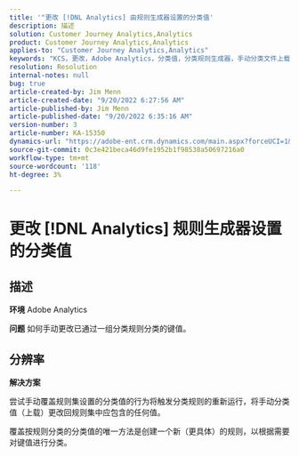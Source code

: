 ```yaml
---
title: '"更改 [!DNL Analytics] 由规则生成器设置的分类值'
description: 描述
solution: Customer Journey Analytics,Analytics
product: Customer Journey Analytics,Analytics
applies-to: "Customer Journey Analytics,Analytics"
keywords: "KCS，更改，Adobe Analytics，分类值，分类规则生成器，手动分类文件上载"
resolution: Resolution
internal-notes: null
bug: true
article-created-by: Jim Menn
article-created-date: "9/20/2022 6:27:56 AM"
article-published-by: Jim Menn
article-published-date: "9/20/2022 6:35:16 AM"
version-number: 3
article-number: KA-15350
dynamics-url: "https://adobe-ent.crm.dynamics.com/main.aspx?forceUCI=1&pagetype=entityrecord&etn=knowledgearticle&id=9752335a-ad38-ed11-9db1-0022480866ad"
source-git-commit: 0c3e421beca46d9fe1952b1f98538a50697216a0
workflow-type: tm+mt
source-wordcount: '118'
ht-degree: 3%

---
```


# 更改 [!DNL Analytics] 规则生成器设置的分类值

## 描述


<b>环境</b>
Adobe Analytics

<b>问题</b>
如何手动更改已通过一组分类规则分类的键值。


## 分辨率


<b>解决方案</b>

尝试手动覆盖规则集设置的分类值的行为将触发分类规则的重新运行，将手动分类值（上载）更改回规则集中应包含的任何值。

覆盖按规则分类的分类值的唯一方法是创建一个新（更具体）的规则，以根据需要对键值进行分类。
